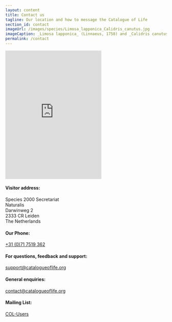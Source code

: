 ```yaml
---
layout: content
title: Contact us
tagline: Our location and how to message the Catalogue of Life
section_id: contact
imageUrl: /images/species/Limosa_lapponica_Calidris_canutus.jpg    
imageCaption: _Limosa lapponica_ (Linnaeus, 1758) and _Calidris canutus_ (Linnaeus, 1758) - [Photo CC By Donald Hobern](https://www.flickr.com/photos/dhobern/8738737007)
permalink: /contact
---
```


  <div class='full'>
    <div class='row'>
      <div class='medium-8 columns'>
        <div class='form'>
          <div class='row'>
            <div class="embed" id="contact-map">
              <iframe src="https://www.google.com/maps/embed?pb=!1m18!1m12!1m3!1d2447.3215710042055!2d4.471177615939021!3d52.164846579748534!2m3!1f0!2f0!3f0!3m2!1i1024!2i768!4f13.1!3m3!1m2!1s0x47c5c6e420d64c0f%3A0x34beee6fe3741827!2sDarwinweg%202%2C%202333%20CR%20Leiden%2C%20Holland!5e0!3m2!1sda!2sdk!4v1603099880777!5m2!1sda!2sdk" width="640" height="400" frameborder="0" style="border:0; width: 100%" allowfullscreen=""></iframe>
              </div>
          </div>
        </div>
        <div class='two spacing'></div>
      </div>
      <div class='medium-4 columns'>
        <div class='contact-details'>
          <h4>Visitor address:</h4>
          <p>
          Species 2000 Secretariat<br/>
          Naturalis<br/>
          Darwinweg 2<br/>
          2333 CR Leiden<br/>
          The Netherlands
          </p>
          <h4>Our Phone:</h4>
          <p><a href="tel:+31 (0)71 7519 362">+31 (0)71 7519 362</a></p>
          <h4>For questions, feedback and support:</h4>
          <p><a href="mailto:support@catalogueoflife.org">support@catalogueoflife.org</a></p>
          <h4>General enquiries:</h4>
          <p><a href="mailto:contact@catalogueoflife.org">contact@catalogueoflife.org</a></p>
          <h4>Mailing List:</h4>
          <p><a href="https://lists.gbif.org/mailman/listinfo/col-users">COL-Users</a></p>
        </div>
      </div>
    </div>
  </div>
  <div class='four spacing'></div>
